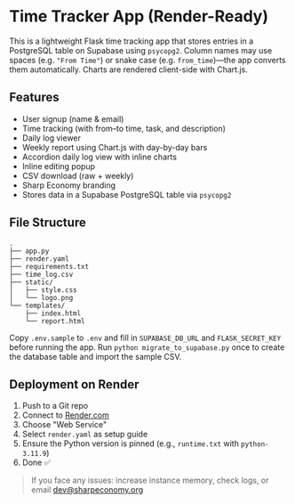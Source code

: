 # Time Tracker App (Render-Ready)

This is a lightweight Flask time tracking app that stores entries in a
PostgreSQL table on Supabase using `psycopg2`. Column names may use spaces
(e.g. `"From Time"`) or snake case (e.g. `from_time`)—the app converts them
automatically. Charts are rendered client-side with Chart.js.

## Features
- User signup (name & email)
- Time tracking (with from–to time, task, and description)
- Daily log viewer
- Weekly report using Chart.js with day-by-day bars
- Accordion daily log view with inline charts
- Inline editing popup
- CSV download (raw + weekly)
- Sharp Economy branding
- Stores data in a Supabase PostgreSQL table via `psycopg2`

## File Structure
```
.
├── app.py
├── render.yaml
├── requirements.txt
├── time_log.csv
├── static/
│   ├── style.css
│   └── logo.png
└── templates/
    ├── index.html
    └── report.html
```

Copy `.env.sample` to `.env` and fill in `SUPABASE_DB_URL` and `FLASK_SECRET_KEY` before running the app. Run `python migrate_to_supabase.py` once to create the database table and import the sample CSV.

## Deployment on Render
1. Push to a Git repo
2. Connect to [Render.com](https://render.com/)
3. Choose "Web Service"
4. Select `render.yaml` as setup guide
5. Ensure the Python version is pinned (e.g., `runtime.txt` with `python-3.11.9`)
6. Done ✅

> If you face any issues: increase instance memory, check logs, or email dev@sharpeconomy.org
